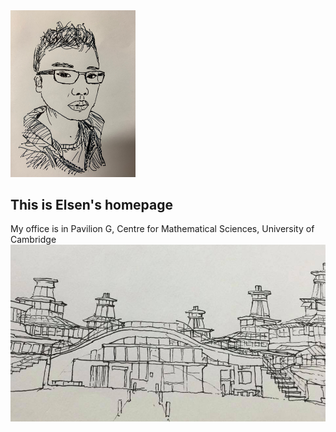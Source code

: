 
<img src="https://raw.githubusercontent.com/elsentjhung/elsentjhung.github.io/master/me.jpeg" alt="drawing" width="200"/>

## This is Elsen's homepage

My office is in Pavilion G, Centre for Mathematical Sciences, University of Cambridge
![Image](https://raw.githubusercontent.com/elsentjhung/elsentjhung.github.io/master/damtp.jpg)

